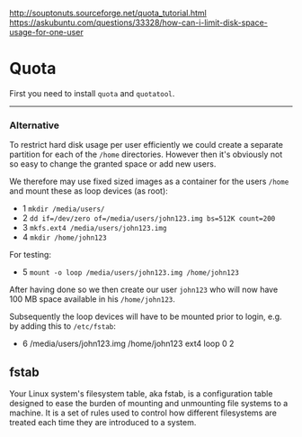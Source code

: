 http://souptonuts.sourceforge.net/quota_tutorial.html
https://askubuntu.com/questions/33328/how-can-i-limit-disk-space-usage-for-one-user

# Quota

First you need to install `quota` and `quotatool`. 




---


### Alternative

To restrict hard disk usage per user efficiently we could create a separate partition for each of the `/home` directories. However then it's obviously not so easy to change the granted space or add new users.

We therefore may use fixed sized images as a container for the users `/home` and mount these as loop devices (as root):

* 1 `mkdir /media/users/`
* 2 `dd if=/dev/zero of=/media/users/john123.img bs=512K count=200`
* 3 `mkfs.ext4 /media/users/john123.img`
* 4 `mkdir /home/john123`

For testing:

* 5 `mount -o loop /media/users/john123.img /home/john123`

After having done so we then create our user `john123` who will now have 100 MB space available in his `/home/john123`.

Subsequently the loop devices will have to be mounted prior to login, e.g. by adding this to `/etc/fstab`:

* 6 /media/users/john123.img    /home/john123    ext4    loop    0    2


## fstab

Your Linux system's filesystem table, aka fstab, is a configuration table designed to ease the burden of mounting and unmounting file systems to a machine. It is a set of rules used to control how different filesystems are treated each time they are introduced to a system.